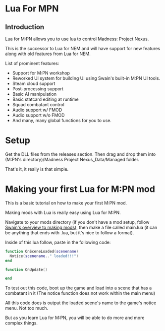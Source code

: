 # Lua For MPN
## Introduction
Lua for M:PN allows you to use lua to control Madness: Project Nexus.

This is the successor to Lua for NEM and will have support for new features along with old features from Lua for NEM.

List of prominent features:
* Support for M:PN workshop
* Reworked UI system for building UI using Swain's built-in M:PN UI tools.
* Steam cloud support
* Post-processing support
* Basic AI manipulation
* Basic statcard editing at runtime
* Squad combatant control
* Audio support w/ FMOD
* Audio support w/o FMOD
* And many, many global functions for you to use.

# Setup
Get the DLL files from the releases section. Then drag and drop them into (M:PN's directory)/Madness Project Nexus_Data/Managed folder.

That's it, it really is that simple.

# Making your first Lua for M:PN mod
This is a basic tutorial on how to make your first M:PN mod.

Making mods with Lua is really easy using Lua for M:PN.

Navigate to your mods directory (if you don't have a mod setup, follow [Swain's overview to making mods]([todo](https://docs.google.com/document/d/1f_RbQGE45CY8no6mFuVGTaOTF7XnaK7yq5tJXty_JSA/))), then make a file called main.lua (it can be anything that ends with .lua, but it's nice to follow a format).

Inside of this lua follow, paste in the following code:
```lua
function OnSceneLoaded(scenename)
  Notice(scenename.." loaded!!!")
end

function OnUpdate()

end
```

To test out this code, boot up the game and load into a scene that has a combatant in it (The notice function does not work within the main menu)

All this code does is output the loaded scene's name to the game's notice menu. Not too much.

But as you learn Lua for M:PN, you will be able to do more and more complex things.
